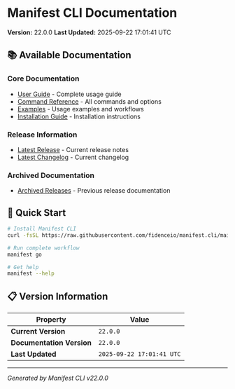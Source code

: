 # Manifest CLI Documentation

**Version:** 22.0.0
**Last Updated:** 2025-09-22 17:01:41 UTC

## 📚 Available Documentation

### Core Documentation
- [User Guide](USER_GUIDE.md) - Complete usage guide
- [Command Reference](COMMAND_REFERENCE.md) - All commands and options
- [Examples](EXAMPLES.md) - Usage examples and workflows
- [Installation Guide](INSTALLATION.md) - Installation instructions

### Release Information
- [Latest Release](RELEASE_v22.0.0.md) - Current release notes
- [Latest Changelog](CHANGELOG_v22.0.0.md) - Current changelog

### Archived Documentation
- [Archived Releases](zArchive/) - Previous release documentation

## 🚀 Quick Start

```bash
# Install Manifest CLI
curl -fsSL https://raw.githubusercontent.com/fidenceio/manifest.cli/main/install-cli.sh | bash

# Run complete workflow
manifest go

# Get help
manifest --help
```

## 📋 Version Information

| Property | Value |
|----------|-------|
| **Current Version** | `22.0.0` |
| **Documentation Version** | `22.0.0` |
| **Last Updated** | `2025-09-22 17:01:41 UTC` |

---
*Generated by Manifest CLI v22.0.0*
